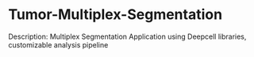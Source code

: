 # Tumor-Multiplex-Segmentation



Description: Multiplex Segmentation Application using Deepcell libraries, customizable analysis pipeline
